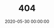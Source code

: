 ---
title: 404
date: 2020-05-30 00:00:00
type: "404"
layout: "404"
description: "The page you want might be on mars :("
---